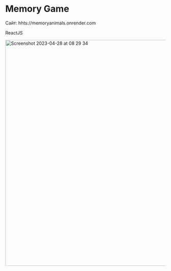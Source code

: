 # Memory Game

Сайт: hhts://memoryanimals.onrender.com

ReactJS

<img width="711" alt="Screenshot 2023-04-28 at 08 29 34" src="https://user-images.githubusercontent.com/34694422/235062269-9fc3874c-3c83-4c37-a656-592d28d72467.png">
